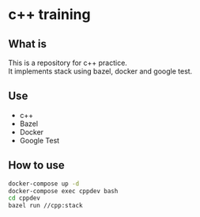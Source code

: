 # c++ training

## What is
This is a repository for c++ practice.  
It implements stack using bazel, docker and google test.

## Use
* c++
* Bazel
* Docker
* Google Test

## How to use
```bash
docker-compose up -d
docker-compose exec cppdev bash
cd cppdev
bazel run //cpp:stack
```

